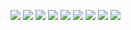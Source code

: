 ![](https://github.com/a-dwivedi/Unsupervised-Automatic-Image-Segmentation/blob/master/Reports/A1.jpeg)
![](https://github.com/a-dwivedi/Unsupervised-Automatic-Image-Segmentation/blob/master/Reports/A2.jpeg)
![](https://github.com/a-dwivedi/Unsupervised-Automatic-Image-Segmentation/blob/master/Reports/A3.jpeg)
![](https://github.com/a-dwivedi/Unsupervised-Automatic-Image-Segmentation/blob/master/Reports/A4.jpeg)
![](https://github.com/a-dwivedi/Unsupervised-Automatic-Image-Segmentation/blob/master/Reports/A5.jpeg)
![](https://github.com/a-dwivedi/Unsupervised-Automatic-Image-Segmentation/blob/master/Reports/A6.jpeg)
![](https://github.com/a-dwivedi/Unsupervised-Automatic-Image-Segmentation/blob/master/Reports/A7.jpeg)
![](https://github.com/a-dwivedi/Unsupervised-Automatic-Image-Segmentation/blob/master/Reports/A8.jpeg)
![](https://github.com/a-dwivedi/Unsupervised-Automatic-Image-Segmentation/blob/master/Reports/A9.jpeg)
